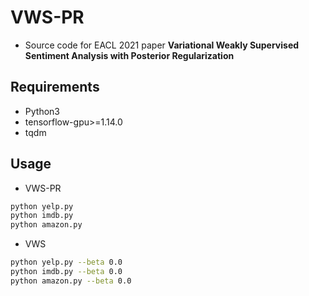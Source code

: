 # VWS-PR
  * Source code for EACL 2021 paper **Variational Weakly Supervised Sentiment Analysis with Posterior Regularization**

## Requirements
  * Python3
  * tensorflow-gpu>=1.14.0 
  * tqdm

## Usage
* VWS-PR
```bash
python yelp.py
python imdb.py
python amazon.py
```

* VWS
```bash
python yelp.py --beta 0.0
python imdb.py --beta 0.0
python amazon.py --beta 0.0
```



